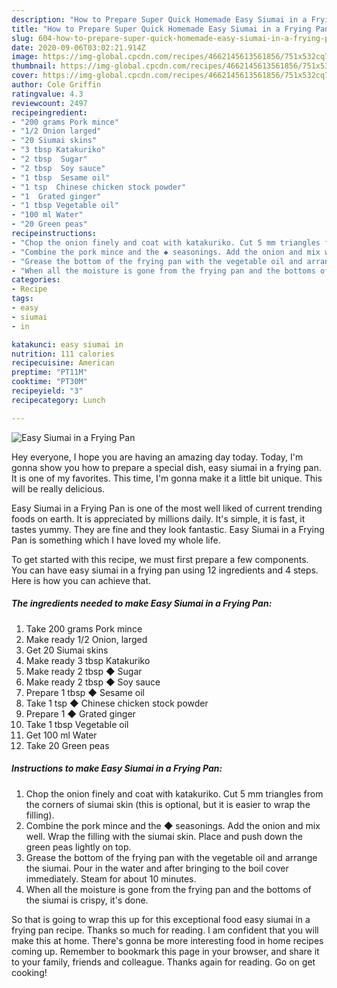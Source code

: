 ```yaml
---
description: "How to Prepare Super Quick Homemade Easy Siumai in a Frying Pan"
title: "How to Prepare Super Quick Homemade Easy Siumai in a Frying Pan"
slug: 604-how-to-prepare-super-quick-homemade-easy-siumai-in-a-frying-pan
date: 2020-09-06T03:02:21.914Z
image: https://img-global.cpcdn.com/recipes/4662145613561856/751x532cq70/easy-siumai-in-a-frying-pan-recipe-main-photo.jpg
thumbnail: https://img-global.cpcdn.com/recipes/4662145613561856/751x532cq70/easy-siumai-in-a-frying-pan-recipe-main-photo.jpg
cover: https://img-global.cpcdn.com/recipes/4662145613561856/751x532cq70/easy-siumai-in-a-frying-pan-recipe-main-photo.jpg
author: Cole Griffin
ratingvalue: 4.3
reviewcount: 2497
recipeingredient:
- "200 grams Pork mince"
- "1/2 Onion larged"
- "20 Siumai skins"
- "3 tbsp Katakuriko"
- "2 tbsp  Sugar"
- "2 tbsp  Soy sauce"
- "1 tbsp  Sesame oil"
- "1 tsp  Chinese chicken stock powder"
- "1  Grated ginger"
- "1 tbsp Vegetable oil"
- "100 ml Water"
- "20 Green peas"
recipeinstructions:
- "Chop the onion finely and coat with katakuriko. Cut 5 mm triangles from the corners of siumai skin (this is optional, but it is easier to wrap the filling)."
- "Combine the pork mince and the ◆ seasonings. Add the onion and mix well. Wrap the filling with the siumai skin. Place and push down the green peas lightly on top."
- "Grease the bottom of the frying pan with the vegetable oil and arrange the siumai. Pour in the water and after bringing to the boil cover immediately. Steam for about 10 minutes."
- "When all the moisture is gone from the frying pan and the bottoms of the siumai is crispy, it&#39;s done."
categories:
- Recipe
tags:
- easy
- siumai
- in

katakunci: easy siumai in 
nutrition: 111 calories
recipecuisine: American
preptime: "PT11M"
cooktime: "PT30M"
recipeyield: "3"
recipecategory: Lunch

---
```



![Easy Siumai in a Frying Pan](https://img-global.cpcdn.com/recipes/4662145613561856/751x532cq70/easy-siumai-in-a-frying-pan-recipe-main-photo.jpg)

Hey everyone, I hope you are having an amazing day today. Today, I'm gonna show you how to prepare a special dish, easy siumai in a frying pan. It is one of my favorites. This time, I'm gonna make it a little bit unique. This will be really delicious.



Easy Siumai in a Frying Pan is one of the most well liked of current trending foods on earth. It is appreciated by millions daily. It's simple, it is fast, it tastes yummy. They are fine and they look fantastic. Easy Siumai in a Frying Pan is something which I have loved my whole life.


To get started with this recipe, we must first prepare a few components. You can have easy siumai in a frying pan using 12 ingredients and 4 steps. Here is how you can achieve that.

<!--inarticleads1-->

##### The ingredients needed to make Easy Siumai in a Frying Pan:

1. Take 200 grams Pork mince
1. Make ready 1/2 Onion, larged
1. Get 20 Siumai skins
1. Make ready 3 tbsp Katakuriko
1. Make ready 2 tbsp ◆ Sugar
1. Make ready 2 tbsp ◆ Soy sauce
1. Prepare 1 tbsp ◆ Sesame oil
1. Take 1 tsp ◆ Chinese chicken stock powder
1. Prepare 1 ◆ Grated ginger
1. Take 1 tbsp Vegetable oil
1. Get 100 ml Water
1. Take 20 Green peas




<!--inarticleads2-->

##### Instructions to make Easy Siumai in a Frying Pan:

1. Chop the onion finely and coat with katakuriko. Cut 5 mm triangles from the corners of siumai skin (this is optional, but it is easier to wrap the filling).
1. Combine the pork mince and the ◆ seasonings. Add the onion and mix well. Wrap the filling with the siumai skin. Place and push down the green peas lightly on top.
1. Grease the bottom of the frying pan with the vegetable oil and arrange the siumai. Pour in the water and after bringing to the boil cover immediately. Steam for about 10 minutes.
1. When all the moisture is gone from the frying pan and the bottoms of the siumai is crispy, it&#39;s done.




So that is going to wrap this up for this exceptional food easy siumai in a frying pan recipe. Thanks so much for reading. I am confident that you will make this at home. There's gonna be more interesting food in home recipes coming up. Remember to bookmark this page in your browser, and share it to your family, friends and colleague. Thanks again for reading. Go on get cooking!
